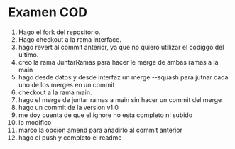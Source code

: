 # Examen COD

1. Hago el fork del repositorio.
2. Hago checkout a la rama interface.
3. hago revert al commit anterior, ya que no quiero utilizar el codiggo del ultimo.
4. creo la rama JuntarRamas para hacer le merge de ambas ramas a la main
5. hago desde datos y desde interfaz un merge --squash para jutnar cada uno de los merges en un commit
6. checkout a la rama main.
7. hago el merge de juntar ramas a main sin hacer un commit del merge
8. hago un commit de la version v1.0
9. me doy cuenta de que el ignore no esta completo ni subido
10. lo modifico
11. marco la opcion amend para añadirlo al commit anterior
12. hago el push y completo el readme
